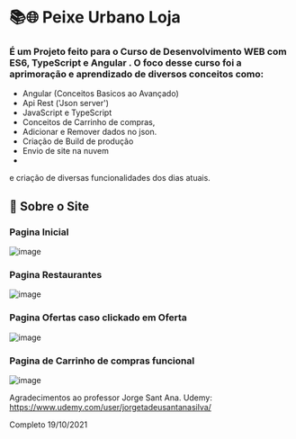 # 📚🌐 Peixe Urbano Loja 
### É um Projeto feito para o Curso de Desenvolvimento WEB com ES6, TypeScript e Angular . O foco desse curso foi a aprimoração e aprendizado de diversos conceitos como: 

* Angular (Conceitos Basicos ao Avançado)
* Api Rest ('Json server')
* JavaScript e TypeScript
* Conceitos de Carrinho de compras,
* Adicionar e Remover dados no json.
* Criação de Build de produção
* Envio de site na nuvem
* 
e criação de diversas funcionalidades dos dias atuais.

## 📲 Sobre o Site

### Pagina Inicial
![image](https://user-images.githubusercontent.com/81401104/137851963-bb4e2333-adea-458a-a985-a1b7966d4c52.png)

### Pagina Restaurantes
![image](https://user-images.githubusercontent.com/81401104/137852104-1f9af24b-b774-4f73-8e19-63ca2552bba8.png)

### Pagina Ofertas caso clickado em Oferta
![image](https://user-images.githubusercontent.com/81401104/137852596-e3418d46-45fb-4a31-be0c-a1d465d1ced2.png)

### Pagina de Carrinho de compras funcional
![image](https://user-images.githubusercontent.com/81401104/137852774-2aa1ad77-8d7a-49fa-93c3-3fcfdbca9a6c.png)

Agradecimentos ao professor Jorge Sant Ana.
  Udemy: https://www.udemy.com/user/jorgetadeusantanasilva/
  
 Completo 19/10/2021
